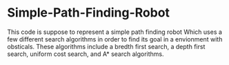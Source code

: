 # Simple-Path-Finding-Robot
This code is suppose to represent a simple path finding robot Which uses a few different search algorithms in order to find its goal in a envionment with obsticals. These algorithms include a bredth first search, a depth first search, uniform cost search, and A* search algorithms.
